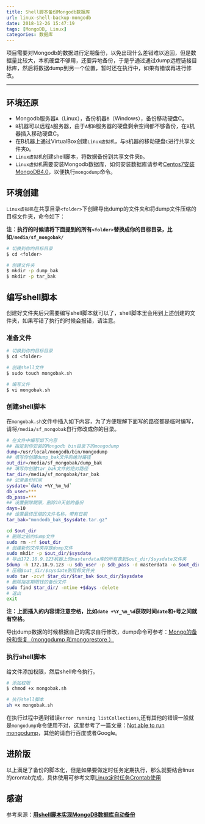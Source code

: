 ```yaml
---
title: Shell脚本备份Mongodb数据库
url: linux-shell-backup-mongodb
date: 2018-12-26 15:47:19
tags: [MongoDB, Linux]
categories: 数据库
---
```


项目需要对Mongodb的数据进行定期备份，以免出现什么差错难以追回，但是数据量比较大，本机硬盘不够用，还要异地备份，于是乎通过通过dump远程链接目标库，然后将数据dump到另一个位置，暂时还在执行中，如果有错误再进行修改。

---------

## 环境还原

- Mongodb服务器`A`（Linux），备份机器`B`（Windows），备份移动硬盘C。
- `B`机器可以远程`A`服务器，由于`A`和`B`服务器的硬盘剩余空间都不够备份，在`B`机器插入移动硬盘C。
- 在B机器上通过VirtualBox创建`Linux虚拟机`，与`B`机器的移动硬盘`C`进行共享文件夹`D`。
- `Linux虚拟机`创建shell脚本，将数据备份到共享文件夹`D`。
- `Linux虚拟机`需要安装Mongodb数据库，如何安装数据库请参考[Centos7安装MongoDB4.0](/20181213/centos7-install-mongodb4)，以便执行`mongodump`命令。

## 环境创建

`Linux虚拟机`在共享目录`<folder>`下创建导出dump的文件夹和将dump文件压缩的目标文件夹，命令如下：

**注：执行的时候请将下面提到的所有`<folder>`替换成你的目标目录，比如`/media/sf_mongobak/`**

``` bash
# 切换到你的目标目录
$ cd <folder>

# 创建文件夹
$ mkdir -p dump_bak
$ mkdir -p tar_bak
```

## 编写shell脚本

创建好文件夹后只需要编写shell脚本就可以了，shell脚本里会用到上述创建的文件夹，如果写错了执行的时候会报错，请注意。

### 准备文件

``` bash
# 切换到你的目标目录
$ cd <folder>

# 创建shell文件
$ sudo touch mongobak.sh

# 编写文件
$ vi mongobak.sh

```

### 创建shell脚本

在`mongobak.sh`文件中插入如下内容，为了方便理解下面写的路径都是临时编写，请将`/media/sf_mongobak`自行修改成你的目录。

``` bash
# 在文件中编写如下内容
## 指定到你安装的Mongodb bin目录下的mongodump
dump=/usr/local/mongodb/bin/mongodump
## 填写你创建dump_bak文件的绝对路径
out_dir=/media/sf_mongobak/dump_bak
## 填写你创建tar_bak文件的绝对路径
tar_dir=/media/sf_mongobak/tar_bak
## 记录备份时间
sysdate=`date +%Y_%m_%d`
db_user=***
db_pass=***
## 设置删除期限，删除10天前的备份
days=10
## 设置最终压缩的文件名称，带有日期
tar_bak="mondodb_bak_$sysdate.tar.gz"

cd $out_dir
# 删除之前的dump文件
sudo rm -rf $out_dir
# 创建新的文件夹存放dump文件
sudo mkdir -p $out_dir/$sysdate
# 导出172.18.9.123机器上的masterdata库的所有表到$out_dir/$sysdate文件夹
$dump -h 172.18.9.123 -u $db_user -p $db_pass -d masterdata -o $out_dir/$sysdate
# 压缩$out_dir/$sysdate到目标文件夹
sudo tar -zcvf $tar_dir/$tar_bak $out_dir/$sysdate
# 删除指定期限钱的备份文件
sudo find $tar_dir/ -mtime +$days -delete
# 退出
exit

```

**注：上面插入的内容请注意空格，比如`date +%Y_%m_%d`获取时间`date`和`+`号之间就有空格。**

导出dump数据的时候根据自己的需求自行修改，dump命令可参考：[Mongo的备份和恢复（mongodump 和mongorestore ）](https://www.cnblogs.com/xiaotengyi/p/6393972.html)

### 执行shell脚本

给文件添加权限，然后shell命令执行。

``` bash
# 添加权限
$ chmod +x mongobak.sh

# 执行shell脚本
sh +x mongobak.sh
```

在执行过程中遇到错误`error running listCollections`,还有其他的错误一般就是`mongodump`命令使用不对，这里参考了一篇文章：[Not able to run mongodump](https://stackoverflow.com/questions/29699906/not-able-to-run-mongodump)，其他的请自行百度或者Google。

## 进阶版

以上满足了备份的脚本化，但是如果要做定时任务定期执行，那么就要结合linux的crontab完成，具体使用可参考文章[Linux定时任务Crontab使用](https://hhongwen.cn/20181228/linux-crontab-use/)

## 感谢

参考来源：**[用shell脚本实现MongoDB数据库自动备份](http://blog.51cto.com/13362895/2150200)**